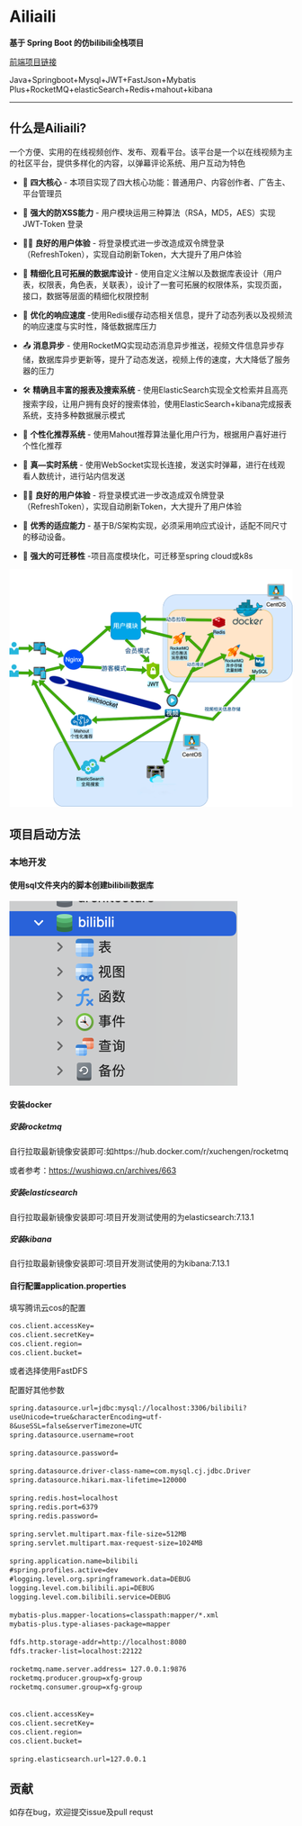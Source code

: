 # Ailiaili
**基于 Spring Boot 的仿bilibili全栈项目**

[前端项目链接](https://github.com/davidwushi1145/bilibili_front)

Java+Springboot+Mysql+JWT+FastJson+Mybatis Plus+RocketMQ+elasticSearch+Redis+mahout+kibana

---

## 什么是Ailiaili?

一个方便、实用的在线视频创作、发布、观看平台。该平台是一个以在线视频为主的社区平台，提供多样化的内容，以弹幕评论系统、用户互动为特色

- 📝 **四大核心** - 本项目实现了四大核心功能：普通用户、内容创作者、广告主、平台管理员
- 🎨 **强大的防XSS能力** - 用户模块运用三种算法（RSA，MD5，AES）实现 JWT-Token 登录
- 🧑‍💻 **良好的用户体验** - 将登录模式进一步改造成双令牌登录（RefreshToken），实现自动刷新Token，大大提升了用户体验
- 🤹 **精细化且可拓展的数据库设计** - 使用自定义注解以及数据库表设计（用户表，权限表，角色表，关联表），设计了一套可拓展的权限体系，实现页面，接口，数据等层面的精细化权限控制
- 🎥 **优化的响应速度** -使用Redis缓存动态相关信息，提升了动态列表以及视频流的响应速度与实时性，降低数据库压力
- 📤 **消息异步** - 使用RocketMQ实现动态消息异步推送，视频文件信息异步存储，数据库异步更新等，提升了动态发送，视频上传的速度，大大降低了服务器的压力
- 🛠 **精确且丰富的报表及搜索系统** - 使用ElasticSearch实现全文检索并且高亮搜索字段，让用户拥有良好的搜索体验，使用ElasticSearch+kibana完成报表系统，支持多种数据展示模式

- 📝 **个性化推荐系统** - 使用Mahout推荐算法量化用户行为，根据用户喜好进行个性化推荐
- 🎨 **真—实时系统** - 使用WebSocket实现长连接，发送实时弹幕，进行在线观看人数统计，进行站内信发送
- 🧑‍💻 **良好的用户体验** - 将登录模式进一步改造成双令牌登录（RefreshToken），实现自动刷新Token，大大提升了用户体验
- 🤹 **优秀的适应能力** - 基于B/S架构实现，必须采用响应式设计，适配不同尺寸的移动设备。
- 🎥 **强大的可迁移性** -项目高度模块化，可迁移至spring cloud或k8s

<img src="https://raw.githubusercontent.com/davidwushi1145/photo2/d07bcd4a020cfa5de9b7a52aafa094abcc2254d1/123.png" alt="123"/>

## 项目启动方法

### 本地开发

#### 使用sql文件夹内的脚本创建bilibili数据库

![image-20240102181743140](https://raw.githubusercontent.com/davidwushi1145/photo2/main/image-20240102181743140.png)

#### 安装docker

##### 安装rocketmq

自行拉取最新镜像安装即可:如https://hub.docker.com/r/xuchengen/rocketmq

或者参考：https://wushiqwq.cn/archives/663

##### 安装elasticsearch

自行拉取最新镜像安装即可:项目开发测试使用的为elasticsearch:7.13.1

##### 安装kibana

自行拉取最新镜像安装即可:项目开发测试使用的为kibana:7.13.1

#### 自行配置application.properties

填写腾讯云cos的配置

```
cos.client.accessKey=
cos.client.secretKey=
cos.client.region=
cos.client.bucket=
```

或者选择使用FastDFS

配置好其他参数

```properties
spring.datasource.url=jdbc:mysql://localhost:3306/bilibili?useUnicode=true&characterEncoding=utf-8&useSSL=false&serverTimezone=UTC
spring.datasource.username=root

spring.datasource.password=

spring.datasource.driver-class-name=com.mysql.cj.jdbc.Driver
spring.datasource.hikari.max-lifetime=120000

spring.redis.host=localhost
spring.redis.port=6379
spring.redis.password=

spring.servlet.multipart.max-file-size=512MB
spring.servlet.multipart.max-request-size=1024MB

spring.application.name=bilibili
#spring.profiles.active=dev
#logging.level.org.springframework.data=DEBUG
logging.level.com.bilibili.api=DEBUG
logging.level.com.bilibili.service=DEBUG

mybatis-plus.mapper-locations=classpath:mapper/*.xml
mybatis-plus.type-aliases-package=mapper

fdfs.http.storage-addr=http://localhost:8080
fdfs.tracker-list=localhost:22122

rocketmq.name.server.address= 127.0.0.1:9876
rocketmq.producer.group=xfg-group
rocketmq.consumer.group=xfg-group


cos.client.accessKey=
cos.client.secretKey=
cos.client.region=
cos.client.bucket=

spring.elasticsearch.url=127.0.0.1

```

## 贡献

如存在bug，欢迎提交issue及pull requst
